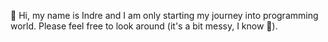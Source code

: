  👋 Hi, my name is Indre and I am only starting my journey into programming world. Please feel free to look around (it's a bit messy, I know 🙈). 


